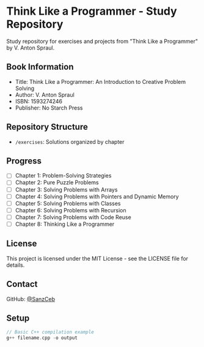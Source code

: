 # Think Like a Programmer - Study Repository

Study repository for exercises and projects from "Think Like a Programmer" by V. Anton Spraul.

## Book Information
- Title: Think Like a Programmer: An Introduction to Creative Problem Solving
- Author: V. Anton Spraul
- ISBN: 1593274246
- Publisher: No Starch Press

## Repository Structure
- `/exercises`: Solutions organized by chapter

## Progress
- [ ] Chapter 1: Problem-Solving Strategies
- [ ] Chapter 2: Pure Puzzle Problems
- [ ] Chapter 3: Solving Problems with Arrays
- [ ] Chapter 4: Solving Problems with Pointers and Dynamic Memory
- [ ] Chapter 5: Solving Problems with Classes
- [ ] Chapter 6: Solving Problems with Recursion
- [ ] Chapter 7: Solving Problems with Code Reuse
- [ ] Chapter 8: Thinking Like a Programmer

## License
This project is licensed under the MIT License - see the LICENSE file for details.

## Contact
GitHub: [@SanzCeb](https://github.com/SanzCeb)

## Setup
```cpp
// Basic C++ compilation example
g++ filename.cpp -o output